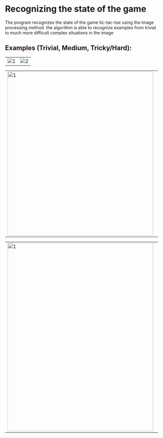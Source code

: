 # Recognizing the state of the game

The program recognizes the state of the game tic-tac-toe using the image processing method. the algorithm is able to recognize examples from trivial to much more difficult complex situations in the image

## Examples (Trivial, Medium, Tricky/Hard): 

<table>
  <tr>
    <td> <img src="https://user-images.githubusercontent.com/77066408/169562453-d3b50341-2b39-4e2a-a8b3-0004d7c86bd4.png"  alt="1" ></td>
    <td> <img src="https://user-images.githubusercontent.com/77066408/169562664-af86480b-1d21-4bee-83b2-8a27460ad3f0.png"  alt="2"></td>
    
  </tr> 
</table>
<table>
  <tr>
    <td> <img src="https://user-images.githubusercontent.com/77066408/169562759-ee519ed3-8ec8-40e3-9c2f-88964382e28e.png"  alt="1" width = 480px height = 540px></td>
    <td> <img src="https://user-images.githubusercontent.com/77066408/169562864-641f2f69-f2df-4013-a352-361b48060b00.png"  alt="2" width = 480px height = 540px></td>
    
  </tr> 
</table>
<table>
  <tr>
    <td> <img src="https://user-images.githubusercontent.com/77066408/169564545-2601255b-4ad2-4b3a-8b20-ad24f55c942e.png"  alt="1" width = 480px height = 620px></td>
    <td> <img src="https://user-images.githubusercontent.com/77066408/169564730-30f55532-bcec-4e0e-bb8d-06ad302afbd5.png"  alt="2" width = 480px height = 620px></td>
    
  </tr> 
</table>




